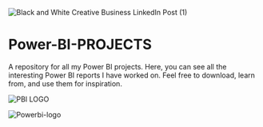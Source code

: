![Black and White Creative Business LinkedIn Post (1)](https://github.com/user-attachments/assets/8f617388-6ed3-436d-b5a0-30fcfce23e9d)
# Power-BI-PROJECTS
A repository for all my Power BI projects.
Here, you can see all the interesting Power BI reports I have worked on. 
Feel free to download, learn from, and use them for inspiration.

![PBI LOGO](https://github.com/Kunleiky/Power-BI-PROJECTS/assets/59319481/848d64bf-e285-49fc-8ff0-05999c94e749)


![Powerbi-logo](https://github.com/Kunleiky/Power-BI-PROJECTS/assets/59319481/e16cc43a-be97-47d5-9b1c-e460e6733f83)
